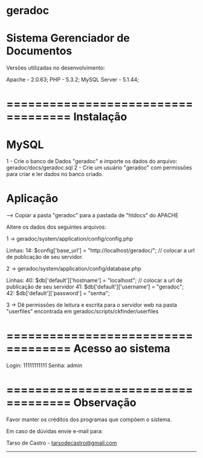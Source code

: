 geradoc
=======

Sistema Gerenciador de Documentos
===================================

﻿Versões utilizadas no desenvolvimento:
 
Apache - 2.0.63;
PHP - 5.3.2;
MySQL Server - 5.1.44;


===================================
Instalação
===================================


MySQL
===================================

1 - Crie o banco de Dados "geradoc" e importe os dados do arquivo: geradoc/docs/geradoc.sql
2 - Crie um usuário "geradoc" com permissões para criar e ler dados no banco criado.


Aplicação
===================================

--> Copiar a pasta "geradoc" para a pastada de "htdocs" do APACHE

Altere os dados dos seguintes arquivos:

1 -> geradoc/system/application/config/config.php

Linhas:
	14: $config['base_url']	= "http://localhost/geradoc/"; // colocar a url de publicação de seu servidor.


2 -> geradoc/system/application/config/database.php

Linhas:
	40: $db['default']['hostname'] = "localhost"; 	// colocar a url de publicação de seu servidor
	41: $db['default']['username'] = "geradoc";		
	42: $db['default']['password'] = "senha";	
	

3 -> Dê permissões de leitura e escrita para o servidor web na pasta "userfiles" encontrada em geradoc/scripts/ckfinder/userfiles


===================================
Acesso ao sistema
===================================

Login: 11111111111
Senha: admin


===================================
Observação
===================================

Favor manter os créditos dos programas que compõem o sistema.

Em caso de dúvidas envie e-mail para:

Tarso de Castro - tarsodecastro@gmail.com

*************************
